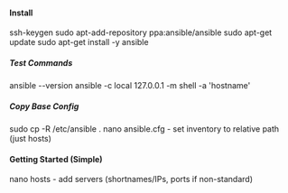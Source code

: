 #### Install

ssh-keygen
sudo apt-add-repository ppa:ansible/ansible
sudo apt-get update
sudo apt-get install -y ansible

##### Test Commands

ansible --version
ansible -c local 127.0.0.1 -m shell -a 'hostname'

##### Copy Base Config

sudo cp -R /etc/ansible .
nano ansible.cfg - set inventory to relative path (just hosts)

#### Getting Started (Simple)

nano hosts - add servers (shortnames/IPs, ports if non-standard)
